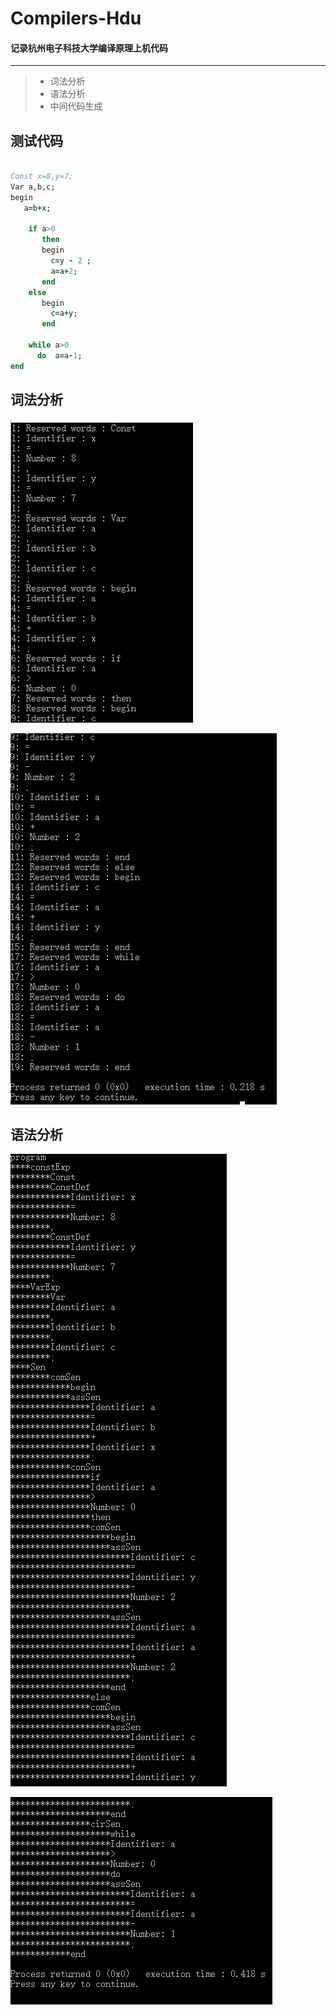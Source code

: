 # Compilers-Hdu

#### 记录杭州电子科技大学编译原理上机代码

------

> * 词法分析
> * 语法分析
> * 中间代码生成


## 测试代码

```fortran

Const x=8,y=7;
Var a,b,c;
begin
   a=b+x;
    
    if a>0
       then 
       begin
         c=y - 2 ;
         a=a+2;
       end
    else
       begin
         c=a+y;
       end
   
    while a>0
      do  a=a-1;
end


```

## 词法分析

![cmd-markdown-logo](./pic/1.png)

![cmd-markdown-logo](./pic/2.png)

## 语法分析

![cmd-markdown-logo](./pic/3.png)

![cmd-markdown-logo](./pic/4.png)


